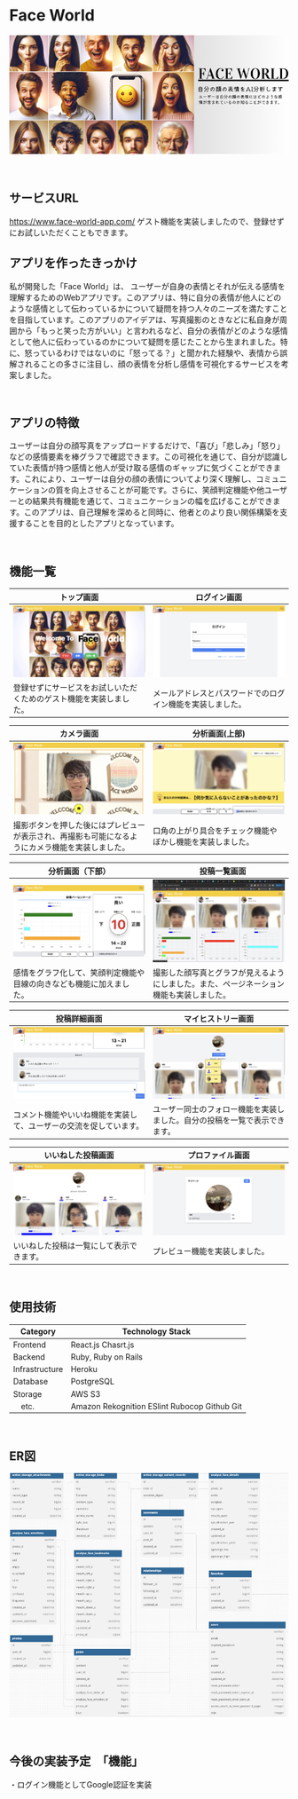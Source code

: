# Face World
![表紙](app/assets/images/README.png)

<br>

## サービスURL

https://www.face-world-app.com/
ゲスト機能を実装しましたので、登録せずにお試しいただくこともできます。
<br>

## アプリを作ったきっかけ

私が開発した「Face World」は、
ユーザーが自身の表情とそれが伝える感情を理解するためのWebアプリです。このアプリは、特に自分の表情が他人にどのような感情として伝わっているかについて疑問を持つ人々のニーズを満たすことを目指しています。このアプリのアイデアは、写真撮影のときなどに私自身が周囲から「もっと笑った方がいい」と言われるなど、自分の表情がどのような感情として他人に伝わっているのかについて疑問を感じたことから生まれました。特に、怒っているわけではないのに「怒ってる？」と聞かれた経験や、表情から誤解されることの多さに注目し、顔の表情を分析し感情を可視化するサービスを考案しました。

<br>

## アプリの特徴

ユーザーは自分の顔写真をアップロードするだけで、「喜び」「悲しみ」「怒り」などの感情要素を棒グラフで確認できます。この可視化を通じて、自分が認識していた表情が持つ感情と他人が受け取る感情のギャップに気づくことができます。これにより、ユーザーは自分の顔の表情についてより深く理解し、コミュニケーションの質を向上させることが可能です。さらに、笑顔判定機能や他ユーザーとの結果共有機能を通じて、コミュニケーションの幅を広げることができます。このアプリは、自己理解を深めると同時に、他者とのより良い関係構築を支援することを目的としたアプリとなっています。

<br>

## 機能一覧

| トップ画面 | ログイン画面 |
| ----------|----------|
|![トップ画面](app/assets/images/TopPage.png)|![ログイン画面](app/assets/images/LoginPage.png)
|登録せずにサービスをお試しいただくためのゲスト機能を実装しました。|メールアドレスとパスワードでのログイン機能を実装しました。|

| カメラ画面 | 分析画面(上部)|
| ----------|----------|
|![カメラ画面](app/assets/images/CameraPage.png) | ![分析画面上部](app/assets/images/DetectPage(1).png) |
|撮影ボタンを押した後にはプレビューが表示され、再撮影も可能になるようにカメラ機能を実装しました。|口角の上がり具合をチェック機能やぼかし機能を実装しました。|

| 分析画面（下部）|　投稿一覧画面 |
| ----------|----------|
|![分析画面下部](app/assets/images/DetectPage(2).png)|![投稿一覧画面](app/assets/images/PostindexPage.png)
|感情をグラフ化して、笑顔判定機能や目線の向きなども機能に加えました。| 撮影した顔写真とグラフが見えるようにしました。また、ページネーション機能も実装しました。|

| 投稿詳細画面 | マイヒストリー画面|
| ----------|----------|
|![投稿詳細画面](app/assets/images/PostshowPage.png) |![マイヒストリー画面](app/assets/images/UsershowPage.png)
|コメント機能やいいね機能を実装して、ユーザーの交流を促しています。|ユーザー同士のフォロー機能を実装しました。自分の投稿を一覧で表示できます。|

|いいねした投稿画面 | プロファイル画面 |
| ----------|----------|
|![いいねした投稿画面](app/assets/images/UserfavoritePage.png) |![プロファイル画面](app/assets/images/ProfilePage.png)|
|いいねした投稿は一覧にして表示できます。| プレビュー機能を実装しました。|

<br>

## 使用技術

| Category | Technology Stack |
| ----------|----------|
| Frontend | React.js  Chasrt.js |
| Backend | Ruby, Ruby on Rails |
| Infrastructure | Heroku |
| Database | PostgreSQL |
| Storage | AWS S3 |
|　etc. | Amazon Rekognition ESlint Rubocop Github Git |
<br>

## ER図
![ER](app/assets/images/ER.png)

<br>

## 今後の実装予定　「機能」
・ログイン機能としてGoogle認証を実装
